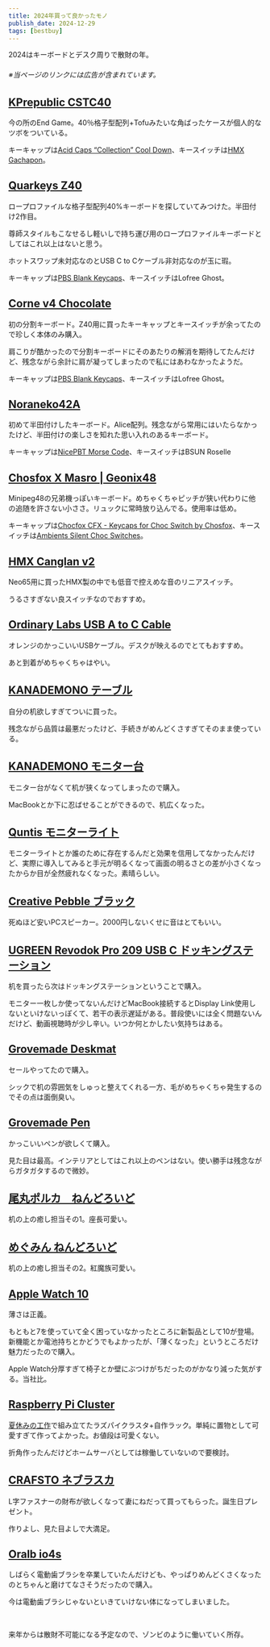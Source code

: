 ```yaml
---
title: 2024年買って良かったモノ
publish_date: 2024-12-29
tags: [bestbuy]
---
```


2024はキーボードとデスク周りで散財の年。

###### ※当ページのリンクには広告が含まれています。

## [KPrepublic CSTC40](https://kprepublic.com/products/cstc40-40-rgb-40-hot-swappable-mechanical-keyboard-pcb-programmed-qmk-via-vial-firmware-rgb-switch-underglow-type-c-planck)

今の所のEnd Game。40％格子型配列+Tofuみたいな角ばったケースが個人的なツボをついている。

キーキャップは[Acid Caps “Collection” Cool Down](https://keeb-on.com/products/acid-caps-collection-cool-down)、キースイッチは[HMX Gachapon](https://unikeyboards.com/en-jp/products/hmx-gachapon-linear-switch-factory-lubed-edition-10pcs)。

## [Quarkeys Z40](https://www.quarkeys.com)

ロープロファイルな格子型配列40%キーボードを探していてみつけた。半田付け2作目。

尊師スタイルもこなせるし軽いしで持ち運び用のロープロファイルキーボードとしてはこれ以上はないと思う。

ホットスワップ未対応なのとUSB C to Cケーブル非対応なのが玉に瑕。

キーキャップは[PBS Blank Keycaps](https://cannonkeys.com/products/pbs-blanks)、キースイッチはLofree Ghost。

## [Corne v4 Chocolate](https://github.com/foostan/crkbd/blob/main/docs/corne-chocolate/v4/buildguide_jp.md)

初の分割キーボード。Z40用に買ったキーキャップとキースイッチが余ってたので珍しく本体のみ購入。

肩こりが酷かったので分割キーボードにそのあたりの解消を期待してたんだけど、残念ながら余計に肩が凝ってしまったので私にはあわなかったようだ。

キーキャップは[PBS Blank Keycaps](https://cannonkeys.com/products/pbs-blanks)、キースイッチはLofree Ghost。

## [Noraneko42A](https://booth.pm/ja/items/5374158)

初めて半田付けしたキーボード。Alice配列。残念ながら常用にはいたらなかったけど、半田付けの楽しさを知れた思い入れのあるキーボード。

キーキャップは[NicePBT Morse Code](https://cannonkeys.com/products/nicepbt-morse-code?_pos=1&_psq=morse&_ss=e&_v=1.0)、キースイッチはBSUN Roselle

## [Chosfox X Masro | Geonix48](https://chosfox.com/products/chosfox-x-masro-geonix48)

Minipeg48の兄弟機っぽいキーボード。めちゃくちゃピッチが狭い代わりに他の追随を許さない小ささ。リュックに常時放り込んでる。使用率は低め。

キーキャップは[Chocfox CFX - Keycaps for Choc Switch by Chosfox](https://chosfox.com/products/chocfox-cfx-choc-keycaps?pr_prod_strat=pinned&pr_rec_id=ff2f4ecfc&pr_rec_pid=7437895106754&pr_ref_pid=7078451806402&pr_seq=uniform)、キースイッチは[Ambients Silent Choc Switches](https://amzn.to/4fFz7LJ)。

## [HMX Canglan v2](https://unikeyboards.com/en-jp/collections/hmx-switches)

Neo65用に買ったHMX製の中でも低音で控えめな音のリニアスイッチ。

うるさすぎない良スイッチなのでおすすめ。

## [Ordinary Labs USB A to C Cable](https://ordinarylabs.com/products/ordinary-labs-usb-a-to-c-cable?variant=41085041410127)

オレンジのかっこいいUSBケーブル。デスクが映えるのでとてもおすすめ。

あと到着がめちゃくちゃはやい。

## [KANADEMONO テーブル](https://kanademono.design)

自分の机欲しすぎてついに買った。

残念ながら品質は最悪だったけど、手続きがめんどくさすぎてそのまま使っている。

## [KANADEMONO モニター台](https://kanademono.design)

モニター台がなくて机が狭くなってしまったので購入。

MacBookとか下に忍ばせることができるので、机広くなった。

## [Quntis モニターライト](https://amzn.to/3VXYKjO)

モニターライトとか誰のために存在するんだと効果を信用してなかったんだけど、実際に導入してみると手元が明るくなって画面の明るさとの差が小さくなったからか目が全然疲れなくなった。素晴らしい。

## [Creative Pebble ブラック](https://amzn.to/3BCLPwV)

死ぬほど安いPCスピーカー。2000円しないくせに音はとてもいい。

## [UGREEN Revodok Pro 209 USB C ドッキングステーション](https://amzn.to/41NzLU5)

机を買ったら次はドッキングステーションということで購入。

モニター一枚しか使ってないんだけどMacBook接続するとDisplay Link使用しないといけないっぽくて、若干の表示遅延がある。普段使いには全く問題ないんだけど、動画視聴時が少し辛い。いつか何とかしたい気持ちはある。

## [Grovemade Deskmat](https://grovemade.com/product/wool-felt-desk-pad/?initial=345)

セールやってたので購入。

シックで机の雰囲気をしゅっと整えてくれる一方、毛がめちゃくちゃ発生するのでその点は面倒臭い。

## [Grovemade Pen](https://grovemade.com/product/desk-pen/?initial=491)

かっこいいペンが欲しくて購入。

見た目は最高。インテリアとしてはこれ以上のペンはない。使い勝手は残念ながらガタガタするので微妙。

## [尾丸ポルカ　ねんどろいど](https://amzn.to/4fFHEhD)

机の上の癒し担当その1。座長可愛い。

## [めぐみん ねんどろいど](https://amzn.to/3BN1HNf)

机の上の癒し担当その2。紅魔族可愛い。

## [Apple Watch 10](https://amzn.to/4gwI4Ih)

薄さは正義。

もともと7を使っていて全く困っていなかったところに新製品として10が登場。新機能とか電池持ちとかどうでもよかったが、「薄くなった」というところだけ魅力だったので購入。

Apple Watch分厚すぎて椅子とか壁にぶつけがちだったのがかなり減った気がする。当社比。

## [Raspberry Pi Cluster](https://amzn.to/4iXyVKo)

[夏休みの工作](https://blog.ryoo.cc/2024-08-13_raspi-rack)で組み立てたラズパイクラスタ+自作ラック。単純に置物として可愛すぎて作ってよかった。お値段は可愛くない。

折角作ったんだけどホームサーバとしては稼働していないので要検討。

## [CRAFSTO ネブラスカ](https://crafsto.jp/products/sw-009-ne)

L字ファスナーの財布が欲しくなって妻にねだって買ってもらった。誕生日プレゼント。

作りよし、見た目よしで大満足。

## [Oralb io4s](https://amzn.to/3PmcH7f)

しばらく電動歯ブラシを卒業していたんだけども、やっぱりめんどくさくなったのとちゃんと磨けてなさそうだったので購入。

今は電動歯ブラシじゃないといきていけない体になってしまいました。


<br />

来年からは散財不可能になる予定なので、ゾンビのように働いていく所存。
